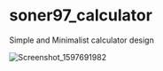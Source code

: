 # soner97_calculator


Simple and Minimalist calculator design

![Screenshot_1597691982](https://user-images.githubusercontent.com/51439795/92327224-cde3b380-f060-11ea-8b65-9bb1641280a9.png)
